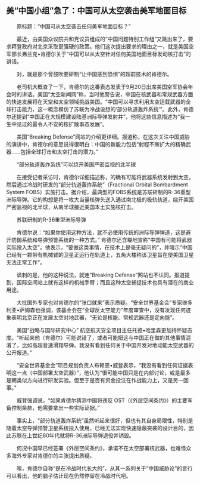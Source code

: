 ## 美“中国小组”急了：中国可从太空袭击美军地面目标
　　原标题：“中国可从太空袭击任何美军地面目标？”

　　最近，由美国众议院共和党议员组成的“中国问题特别工作组”又跳出来了，要求拜登政府对北京采取更强硬的政策。他们这次提出要求的理由之一，就是美国空军部长弗兰克•肯德尔关于“中国可以从太空针对任何美国地面目标发动核打击”的讲话。

　　对，就是那个曾鼓吹要研制“让中国感到恐惧”的超前技术的肯德尔。

　　老司机大概查了一下，肯德尔的这番表态发表于9月20日出席美国空军协会年会时的讲话。美国“太空新闻网”称，当时他警告说，中国在核武器和常规武器方面的快速发展将在天空和太空领域挑战美国。“中国可以寻求利用太空运载武器的全球打击能力，这一概念模仿了苏联为冷战设想的‘部分轨道轰炸系统’”。此外，肯德尔还提到“中国正在大规模建设陆基洲际导弹发射井“，他将这些信息描述为“我一生中见过的最令人不安的核扩散事态发展”。

　　美国“Breaking Defense”网站的介绍更详细。报道称，在这次关注中国威胁的演讲中，肯德尔的意思说得很明白：中国的新能力包括“射程不断扩大的精确武器……包括全球打击和太空打击的潜力。”

　　“部分轨道轰炸系统”可以绕开美国严密监视的北半球

　　在接受记者采访时，肯德尔详细描述称，的确有可能将武器系统发射到太空，然后通过冷战时研发的“部分轨道轰炸系统”（Fractional Orbital Bombardment System FOBS）实施打击。据介绍，最典型的FOBS系统是苏联研制的R-36重型洲际导弹。它的构想是将一枚大当量核弹头送入通过南北极的极轨轨道，绕开美国严密监视的北半球，从南半球接近美国本土实施核打击。

　　苏联研制的R-36重型洲际导弹

　　肯德尔说：“如果你使用这种方法，就不必使用传统的洲际导弹弹道，这是避开防御系统和导弹预警系统的一种方式。” 肯德尔还含糊地宣称“中国有可能将武器实际投入太空”。他表示，“要做这类事情，在技术上是毫无疑问的”，并暗示“中国已经有一颗带有机械臂的卫星正运行在轨道上，五角大楼称该卫星旨在使美国卫星无法正常工作“。

　　讽刺的是，他的这种说法，就连“Breaking Defense”网站也不认同。报道提到，国际空间站上就有这样的机械手臂；而且这种太空捕捉技术也具有潜在的商业用途。

　　大批国外专家也对肯德尔的“张口就来”表示质疑。“安全世界基金会”专家维多利亚•萨姆森也强调，该基金会在“全球反太空能力”年度审查中，没有发现任何迹象表明北京正在发展太空对地武器，“无论是核能、常规武器还是定向能”。

　　美国“战略与国际研究中心” 航空航天安全项目主任托德•哈里森更加持怀疑态度。“听起来他（肯德尔）可能说错了，或者可能把这与中国正在做的其他事情混淆了，比如高超音速滑翔导弹。我没有看到任何关于中国开发对地动能太空武器的公开报道。”

　　“安全世界基金会”项目规划负责人布赖恩•威登表示，“我没有看到任何证据表明这一点（中国部署太空武器）”，他认为“很可能中国只是在内部讨论，或是最多是朝类似方向进行研发实验。但至于是否有资金投注在作战能力上，又是另一回事。”

　　威登强调说，“如果肯德尔猜测中国将违反 OST（《外层空间条约》）的主要军备控制条款，他需要拿出一些实际证据。”

　　事实上，“部分轨道轰炸系统”虽然听起来很好，但也有其自身局限性，特别是随着太空导弹预警卫星系统投入使用，已经无法实现快速隐蔽突袭的设计目的，因此苏联在上世纪80年代就将R-36洲际导弹退役并销毁。

　　何况中国早已经签署《外层空间条约》，承诺不在太空部署核武器，也难怪众多海外专家对肯德尔的主张提出质疑。

　　唉，肯德尔自称“是在冷战时代长大的”，从其一系列关于“中国威胁论”的言行可以看出，他的脑子估计现在仍然停留在冷战时代吧。


